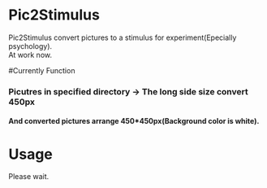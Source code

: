 # Pic2Stimulus

Pic2Stimulus convert pictures to a stimulus for experiment(Epecially psychology).<br>
At work now.


#Currently Function
### Picutres in specified directory -> The long side size convert 450px
#### And converted pictures arrange 450*450px(Background color is white).


# Usage

Please wait.
